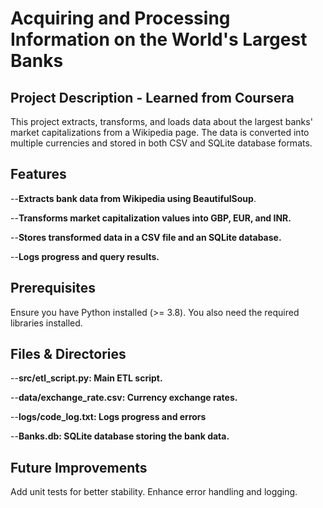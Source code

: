 # Acquiring and Processing Information on the World's Largest Banks 
## Project Description - Learned from Coursera
This project extracts, transforms, and loads data about the largest banks' market capitalizations from a Wikipedia page. The data is converted into multiple currencies and stored in both CSV and SQLite database formats.
## Features
--**Extracts bank data from Wikipedia using BeautifulSoup**.

--**Transforms market capitalization values into GBP, EUR, and INR.**

--**Stores transformed data in a CSV file and an SQLite database.**

--**Logs progress and query results.**
## Prerequisites
Ensure you have Python installed (>= 3.8). You also need the required libraries installed.

## Files & Directories

--**src/etl_script.py: Main ETL script.**

--**data/exchange_rate.csv: Currency exchange rates.**

--**logs/code_log.txt: Logs progress and errors**

--**Banks.db: SQLite database storing the bank data.**

## Future Improvements
Add unit tests for better stability.
Enhance error handling and logging.

